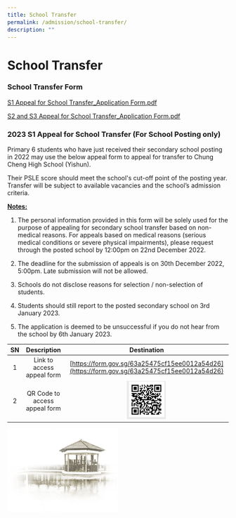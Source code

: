 ```yaml
---
title: School Transfer
permalink: /admission/school-transfer/
description: ""
---
```

# **School Transfer**
### School Transfer Form

[S1 Appeal for School Transfer_Application Form.pdf](/files/Admission/School%20Transfer/S1%20Appeal%20for%20School%20Transfer_Application%20Form.pdf)

[S2 and S3 Appeal for School Transfer_Application Form.pdf](/files/Admission/School%20Transfer/S2%20and%20S3%20Appeal%20for%20School%20Transfer_Application%20Form.pdf)


### 2023 S1 Appeal for School Transfer (For School Posting only)

Primary 6 students who have just received their secondary school posting in 2022 may use the below appeal form to appeal for transfer to Chung Cheng High School (Yishun).

Their PSLE score should meet the school's cut-off point of the posting year. Transfer will be subject to available vacancies and the school’s admission criteria.

<u>**Notes:**</u>

1. The personal information provided in this form will be solely used for the purpose of appealing for secondary school transfer based on non-medical reasons. For appeals based on medical reasons (serious medical conditions or severe physical impairments), please request through the posted school by 12:00pm on 22nd December 2022.

2. The deadline for the submission of appeals is on 30th  December 2022, 5:00pm. Late submission will not be allowed.

3. Schools do not disclose reasons for selection / non-selection of students.

4. Students should still report to the posted secondary school on 3rd January 2023.

5. The application is deemed to be unsuccessful if you do not hear from the school by 6th January 2023.

| SN 	| Description 	| Destination 	|
|:---:	|:---:	|:---:	|
| 1 	| Link to access appeal form  	| [https://form.gov.sg/63a25475cf15ee0012a54d26](https://form.gov.sg/63a25475cf15ee0012a54d26) 	|
| 2 	| QR Code to access appeal form 	| <img src="/images/QR%20code%20to%20access%20appeal%20form.jpg" style="width:25%"> 	|


<img src="/images/pavilion.png" 
     style="width:50%">